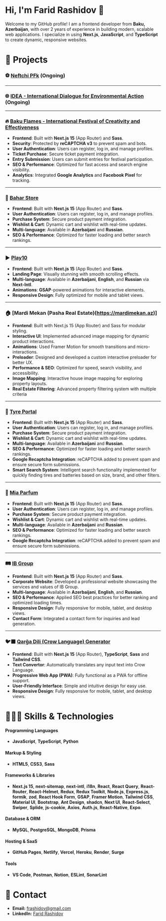 # Hi, I'm Farid Rashidov 🥷

Welcome to my GitHub profile! I am a frontend developer from **Baku, Azerbaijan**, with over 2 years of experience in building modern, scalable web applications. I specialize in using **Next.js**, **JavaScript**, and **TypeScript** to create dynamic, responsive websites.

# 🎯 Projects 

### ⚽️ **[Neftchi PFk](https://neftchi.az)** (Ongoing)

---

### 🌐 **[IDEA - International Dialogue for Environmental Action](https://ideacampaign.org)** (Ongoing)

---

### 🔥 **[Baku Flames - International Festival of Creativity and Effectiveness](https://bakuflames.az)**
- **Frontend**: Built with **Next.js 15** (App Router) and **Sass**.
- **Security**: Protected by **reCAPTCHA v3** to prevent spam and bots.
- **User Authentication**: Users can register, log in, and manage profiles.
- **Ticket Purchase**: Secure ticket payment integration.
- **Entry Submission**: Users can submit entries for festival participation.
- **SEO & Performance**: Optimized for fast access and search engine visibility.
- **Analytics**: Integrated **Google Analytics** and **Facebook Pixel** for tracking.

---

### 💄 **[Bahar Store](https://baharstore.az)**
- **Frontend**: Built with **Next.js 15** (App Router) and **Sass**.
- **User Authentication**: Users can register, log in, and manage profiles.
- **Purchase System**: Secure product payment integration.
- **Wishlist & Cart**: Dynamic cart and wishlist with real-time updates.
- **Multi-language**: Available in **Azerbaijani** and **Russian**.
- **SEO & Performance**: Optimized for faster loading and better search rankings.

---

### ▶️ **[Play10](https://play10.az)**
- **Frontend**: Built with **Next.js 15** (App Router) and **Sass**.
- **Landing Page**: Visually stunning with smooth scrolling effects.
- **Multi-language**: Available in **Azerbaijani**, **English**, and **Russian** via **Next-Intl**.
- **Animations**: **GSAP**-powered animations for interactive elements.
- **Responsive Design**: Fully optimized for mobile and tablet views.

---

### 🏠 **[Mardi Mekan (Pasha Real Estate)(https://mardimekan.az)]**
- **Frontend**: Built with Next.js 15 (App Router) and Sass for modular styling.
- **Interactive UI**: Implemented advanced image mapping for dynamic product
interactions.
- **Animations**: Used Framer Motion for smooth transitions and micro-interactions.
- **Preloader**: Designed and developed a custom interactive preloader for better
UX.
- **Performance & SEO**: Optimized for speed, search visibility, and accessibility.
- **Image Mapping**: Interactive house image mapping for exploring property layouts.
- **Real Estate Filtering**: Advanced property filtering system with multiple criteria

---

### 🛞 **[Tyre Portal](https://tyreportal.az)**
- **Frontend**: Built with **Next.js 15** (App Router) and **Sass**.
- **User Authentication**: Users can register, log in, and manage profiles.
- **Purchase System**: Secure product payment integration.
- **Wishlist & Cart**: Dynamic cart and wishlist with real-time updates.
- **Multi-language**: Available in **Azerbaijani** and **Russian**.
- **SEO & Performance**: Optimized for faster loading and better search rankings.
- **Google Recaptcha Integration**: reCAPTCHA added to prevent spam and ensure secure form submissions.
- **Smart Search System**:  Intelligent search functionality implemented for quickly finding tires and batteries based on size, brand, and other filters.

---

### 🌸 **[Mia Parfum](https://miaparfum.az)**
- **Frontend**: Built with **Next.js 15** (App Router) and **Sass**.
- **User Authentication**: Users can register, log in, and manage profiles.
- **Purchase System**: Secure product payment integration.
- **Wishlist & Cart**: Dynamic cart and wishlist with real-time updates.
- **Multi-language**: Available in **Azerbaijani** and **Russian**.
- **SEO & Performance**: Optimized for faster loading and better search rankings.
- **Google Recaptcha Integration**: reCAPTCHA added to prevent spam and ensure secure form submissions.

---

### 🛤️ **[IB Group](https://ibgroup.az)**
- **Frontend**: Built with **Next.js 15** (App Router) and **Sass**.
- **Corporate Website**: Developed a professional website showcasing the services and values of IB Group.
- **Multi-language**: Available in **Azerbaijani**, **English**, and **Russian**.
- **SEO & Performance**: Applied SEO best practices for better ranking and optimized loading times.
- **Responsive Design**: Fully responsive for mobile, tablet, and desktop views.
- **Contact Form**: Integrated a contact form for inquiries and lead generation.

---

### 🐦‍⬛ **[Qarğa Dili (Crow Language) Generator](https://qargadili.vercel.app)**
- **Frontend**: Built with **Next.js 15** (App Router), **TypeScript**, **Sass** and **Tailwind CSS**.
- **Text Convertor**: Automatically translates any input text into Crow Language.
- **Progressive Web App (PWA)**: Fully functional as a PWA for offline support.
- **User-Friendly Interface**: Simple and intuitive design for easy use.
- **Responsive Design**: Fully responsive for mobile, tablet, and desktop views.

# 🤹🏻‍♂️ Skills & Technologies

#### Programming Languages
- **JavaScript**, **TypeScript**, **Python**

#### Markup & Styling
- **HTML5**, **CSS3**, **Sass**

#### Frameworks & Libraries
- **Next.js 15**, **next-sitemap**, **next-intl**, **i18n**, **React**, **React Query**, **React-Router**, **React-Helmet**, **Redux**, **Redux Toolkit**, **Node.js**, **Express.js**, **formik**, **zod**, **React Hook Form**, **GSAP**, **Framer Motion**, **Tailwind CSS**, **Material UI**, **Bootstrap**, **Ant Design**, **shadcn**, **Next UI**, **React-Select**, **Swiper**, **Splide**, **js-cookie**, **Axios**, **Auth.js**, **React-Native**, **Expo**.

#### Database & ORM
- **MySQL**, **PostgreSQL**, **MongoDB**, **Prisma**

#### Hosting & SaaS
- **GitHub Pages**, **Netlify**, **Vercel**, **Heroku**, **Render**, **Surge**

#### Tools
- **VS Code**, **Postman**, **Notion**, **ESLint**, **SonarLint**


# 📩 Contact

- **Email:** [frashidov@gmail.com](mailto:frashidov@gmail.com)
- **LinkedIn:** [Farid Rashidov](https://www.linkedin.com/in/frashidov/)



